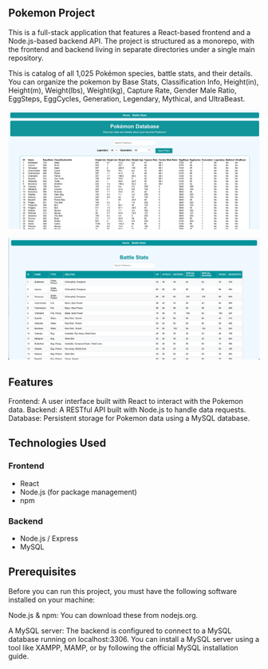 ## Pokemon Project
This is a full-stack application that features a React-based frontend and a Node.js-based backend API. The project is structured as a monorepo, with the frontend and backend living in separate directories under a single main repository.

This is catalog of all 1,025 Pokémon species, battle stats, and their details. You can organize the pokemon by Base Stats, Classification Info, Height(in), Height(m), Weight(lbs),	Weight(kg), Capture Rate, Gender Male Ratio, EggSteps, EggCycles, Generation, Legendary, Mythical, and UltraBeast.

![Pokemon Database Screenshot](assets/PokemonDatabaseScreenshot.png)

![Battle Stats Screenshot](assets/BattleStatsScreenshot.png)

## Features
Frontend: A user interface built with React to interact with the Pokemon data.
Backend: A RESTful API built with Node.js to handle data requests.
Database: Persistent storage for Pokemon data using a MySQL database.

## Technologies Used

### Frontend
- React
- Node.js (for package management)
- npm

### Backend
- Node.js / Express
- MySQL


## Prerequisites
Before you can run this project, you must have the following software installed on your machine:

Node.js & npm: You can download these from nodejs.org.

A MySQL server: The backend is configured to connect to a MySQL database running on localhost:3306. You can install a MySQL server using a tool like XAMPP, MAMP, or by following the official MySQL installation guide.





